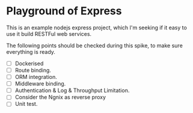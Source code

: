 # Playground of Express

This is an example nodejs express project, which I'm seeking if it easy to use it build RESTFul web services.

The following points should be checked during this spike, to make sure everything is ready.

- [ ] Dockerised
- [ ] Route binding.
- [ ] ORM integration.
- [ ] Middleware binding.
- [ ] Authentication & Log & Throughput Limitation.
- [ ] Consider the Ngnix as reverse proxy
- [ ] Unit test.
